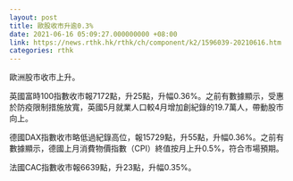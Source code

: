 ```yaml
---
layout: post
title: 歐股收市升逾0.3%
date: 2021-06-16 05:09:27.000000000 +08:00
link: https://news.rthk.hk/rthk/ch/component/k2/1596039-20210616.htm
categories: rthk
---
```


歐洲股市收市上升。

英國富時100指數收市報7172點，升25點，升幅0.36%。之前有數據顯示，受惠於防疫限制措施放寬，英國5月就業人口較4月增加創紀錄的19.7萬人，帶動股市向上。

德國DAX指數收市略低過紀錄高位，報15729點，升55點，升幅0.36%。之前有數據顯示，德國上月消費物價指數（CPI）終值按月上升0.5%，符合市場預期。

法國CAC指數收市報6639點，升23點，升幅0.35%。
